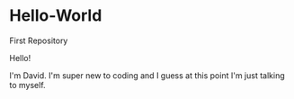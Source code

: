 # Hello-World
First Repository

Hello!

I'm David. I'm super new to coding and I guess at this point I'm just talking to myself.
